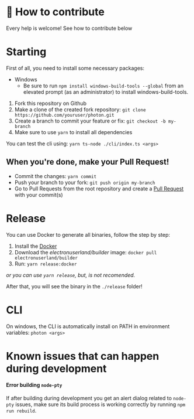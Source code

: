 # 🔗 How to contribute
Every help is welcome! See how to contribute below

# Starting
First of all, you need to install some necessary packages:
 * Windows
    * Be sure to run `npm install windows-build-tools --global` from an elevated prompt (as an administrator) to install windows-build-tools. 

 1. Fork this repository on Github
 2. Make a clone of the created fork repository: `git clone https://github.com/youruser/photon.git`
 3. Create a branch to commit your feature or fix: `git checkout -b my-branch`
 4. Make sure to use `yarn` to install all dependencies

You can test the cli using: `yarn ts-node ./cli/index.ts <args>`

## When you're done, make your Pull Request!
 * Commit the changes: `yarn commit`
 * Push your branch to your fork: `git push origin my-branch`
 * Go to Pull Requests from the root repository and create a [Pull Request](https://github.com/TeamDock/photon/pulls) with your commit(s)

# Release
You can use Docker to generate all binaries, follow the step by step:
  1. Install the [Docker](https://docs.docker.com/get-docker/)
  2. Download the *electronuserland/builder* image: `docker pull electronuserland/builder`
  3. Run: `yarn release:docker`

*or you can use `yarn release`, but, is not recomended.*

After that, you will see the binary in the `./release` folder!

# CLI
On windows, the CLI is automatically install on PATH in environment variables: `photon <args>`

# Known issues that can happen during development

#### Error building `node-pty`

If after building during development you get an alert dialog related to `node-pty` issues,
make sure its build process is working correctly by running `npm run rebuild`.